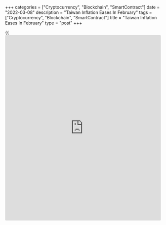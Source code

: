 +++
categories = ["Cryptocurrency", "Blockchain", "SmartContract"]
date = "2022-03-08"
description = "Taiwan Inflation Eases In February"
tags = ["Cryptocurrency", "Blockchain", "SmartContract"]
title = "Taiwan Inflation Eases In February"
type = "post"
+++

{{<iframe id="large-banner" src="https://www.bounty.group/#slide=25.0" width="100%" height="600" scrolling="no" style="border: 0px solid rgb(216, 221, 230); border-radius: 3px;">}}

Taiwan's consumer price inflation eased more than expected in February,
data released by the Directorate General of Budget, Accounting &
Statistics revealed on Tuesday.

Consumer prices rose 2.36 percent year-on-year in February, following a
2.84 percent increase in January. Economists had forecast a 2.7 percent
inflation.

Inflation was underpinned by the rise in fuel prices. The indexes for
fuels and lubricants grew 16.88 percent, driven by the rise in the
international oil price.

Excluding fruits, vegetables and energy, core consumer prices rose 1.65
percent in February.

On a monthly basis, the consumer price index rose 0.01 percent, mainly
because of lunar new year holiday effects. The core CPI increased 0.02
percent.

Data showed that the wholesale prices rose 1.81 percent monthly and
gained 11.54 percent annually in February.

The producer price index for domestically produced products grew 1.27
percent monthly and 10.73 percent from a year ago. Pipeline inflation
was led by higher prices for petroleum and coal.

For comments and feedback [contact](https://www.playgroundfx.com/contact/): editorial@rtt[news](https://www.letsplayfx.com/blog/forex-news-website/).com

[Economic News][1]

 **What parts of the world are seeing the best (and worst) economic
performances lately? Click[here][2] to check out our [Econ Scorecard][2]
and find out! See up-to-the-moment [ranking](https://www.playgroundfx.com/blog/crypto-exchange-ranking/)s for the best and worst
performers in [GDP][3], [unemployment rate][4], [inflation][5] and much
more.**

   1. www.rtt[news](https://www.letsplayfx.com/blog/forex-news-website/).com/Content/EconomicNews.aspx
   2. www.rtt[news](https://www.letsplayfx.com/blog/forex-news-website/).com/economic-scorecard/world-rank/PPI/highest-performance.aspx
   3. www.rtt[news](https://www.letsplayfx.com/blog/forex-news-website/).com/economic-scorecard/world-rank/GDP/highest-performance.aspx
   4. www.rtt[news](https://www.letsplayfx.com/blog/forex-news-website/).com/economic-scorecard/world-rank/unemployment-rate/lowest-performance.aspx
   5. www.rtt[news](https://www.letsplayfx.com/blog/forex-news-website/).com/economic-scorecard/world-rank/CPI/highest-performance.aspx